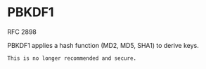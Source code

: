 # PBKDF1

RFC 2898

PBKDF1 applies a hash function (MD2, MD5, SHA1) to derive keys.

~~~admonish warning
This is no longer recommended and secure.
~~~
